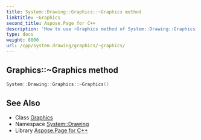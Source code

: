 ```yaml
---
title: System::Drawing::Graphics::~Graphics method
linktitle: ~Graphics
second_title: Aspose.Page for C++
description: 'How to use ~Graphics method of System::Drawing::Graphics class in C++.'
type: docs
weight: 8800
url: /cpp/system.drawing/graphics/~graphics/
---
```

## Graphics::~Graphics method




```cpp
System::Drawing::Graphics::~Graphics()
```

## See Also

* Class [Graphics](../)
* Namespace [System::Drawing](../../)
* Library [Aspose.Page for C++](../../../)
